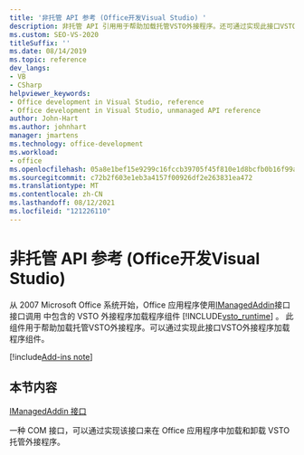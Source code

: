 ```yaml
---
title: '非托管 API 参考 (Office开发Visual Studio) '
description: 非托管 API 引用用于帮助加载托管VSTO外接程序。还可通过实现此接口VSTO外接程序加载程序组件。
ms.custom: SEO-VS-2020
titleSuffix: ''
ms.date: 08/14/2019
ms.topic: reference
dev_langs:
- VB
- CSharp
helpviewer_keywords:
- Office development in Visual Studio, reference
- Office development in Visual Studio, unmanaged API reference
author: John-Hart
ms.author: johnhart
manager: jmartens
ms.technology: office-development
ms.workload:
- office
ms.openlocfilehash: 05a8e1bef15e9299c16fccb39705f45f810e1d8bcfb0b16f99aab9b82ae29708
ms.sourcegitcommit: c72b2f603e1eb3a4157f00926df2e263831ea472
ms.translationtype: MT
ms.contentlocale: zh-CN
ms.lasthandoff: 08/12/2021
ms.locfileid: "121226110"
---
```

# <a name="unmanaged-api-reference-office-development-in-visual-studio"></a>非托管 API 参考 (Office开发Visual Studio) 

从 2007 Microsoft Office 系统开始，Office 应用程序使用[IManagedAddin](../vsto/imanagedaddin-interface.md)接口接口调用 中包含的 VSTO 外接程序加载程序组件 [!INCLUDE[vsto_runtime](../vsto/includes/vsto-runtime-md.md)] 。 此组件用于帮助加载托管VSTO外接程序。可以通过实现此接口VSTO外接程序加载程序组件。

[!include[Add-ins note](includes/addinsnote.md)]

## <a name="in-this-section"></a>本节内容

[IManagedAddin 接口](../vsto/imanagedaddin-interface.md)

一种 COM 接口，可以通过实现该接口来在 Office 应用程序中加载和卸载 VSTO 托管外接程序。
